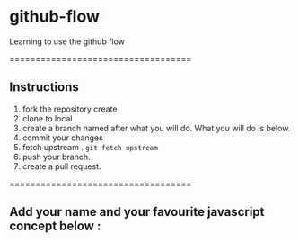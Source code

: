 # github-flow
Learning to use the github flow 

===================================
## Instructions 
1. fork the repository create
2. clone to local 
3. create a branch named after what you will do. What you will do is below.
4. commit your changes 
5. fetch upstream . `git fetch upstream`
6. push your branch.
7. create a pull request. 

=================================== 

## Add your name and your favourite javascript concept below : 






